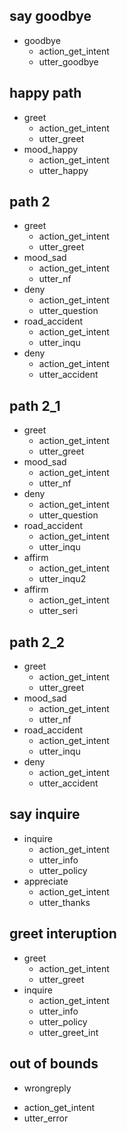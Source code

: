 ## say goodbye
* goodbye
  - action_get_intent
  - utter_goodbye

## happy path
* greet
  - action_get_intent
  - utter_greet
* mood_happy
  - action_get_intent
  - utter_happy

## path 2
* greet
  - action_get_intent
  - utter_greet
* mood_sad
  - action_get_intent
  - utter_nf
* deny
  - action_get_intent
  - utter_question
* road_accident
  - action_get_intent
  - utter_inqu
* deny
  - action_get_intent
  - utter_accident

## path 2_1
* greet
  - action_get_intent
  - utter_greet
* mood_sad
  - action_get_intent
  - utter_nf
* deny
  - action_get_intent
  - utter_question
* road_accident
  - action_get_intent
  - utter_inqu
* affirm
  - action_get_intent
  - utter_inqu2
* affirm
  - action_get_intent
  - utter_seri

## path 2_2
* greet
  - action_get_intent
  - utter_greet
* mood_sad
  - action_get_intent
  - utter_nf
* road_accident
  - action_get_intent
  - utter_inqu
* deny
  - action_get_intent
  - utter_accident

## say inquire
* inquire
  - action_get_intent
  - utter_info
  - utter_policy
* appreciate
  - action_get_intent
  - utter_thanks

## greet interuption
* greet
  - action_get_intent
  - utter_greet
* inquire
  - action_get_intent
  - utter_info
  - utter_policy
  - utter_greet_int

 ## out of bounds
 * wrongreply
  - action_get_intent
  - utter_error